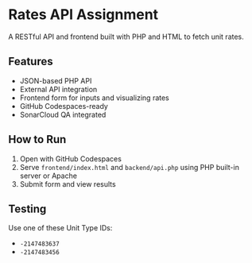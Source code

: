 # Rates API Assignment

A RESTful API and frontend built with PHP and HTML to fetch unit rates.

## Features
- JSON-based PHP API
- External API integration
- Frontend form for inputs and visualizing rates
- GitHub Codespaces-ready
- SonarCloud QA integrated

## How to Run
1. Open with GitHub Codespaces
2. Serve `frontend/index.html` and `backend/api.php` using PHP built-in server or Apache
3. Submit form and view results

## Testing
Use one of these Unit Type IDs:
- `-2147483637`
- `-2147483456`
